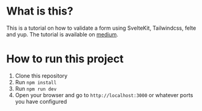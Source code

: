 # What is this?
This is a tutorial on how to validate a form using SvelteKit, Tailwindcss, felte and yup. The tutorial is available on [medium](https://medium.com/@Heesel/validate-your-form-using-sveltekit-tailwindcss-felte-and-yup-ddc11cd04717).


# How to run this project
1. Clone this repository
2. Run `npm install`
3. Run `npm run dev`
4. Open your browser and go to `http://localhost:3000` or whatever ports you have configured
